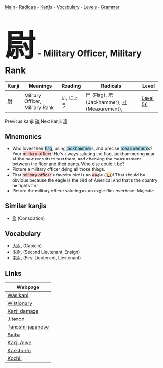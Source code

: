 <style> bigfont {font-size: 100px}</style>
[Main](../README.md) -
[Radicals](../radicals.md) -
[Kanjis](../kanjis.md) -
[Vocabulary](../vocabulary.md) -
[Levels](../levels.md) -
[Grammar](../grammar.md)
# <bigfont> 尉</bigfont> - Military Officer, Military Rank 

| Kanji | Meanings | Reading | Radicals | Level |
| --- | --- | --- | --- | --- |
| 尉 | Military Officer, Military Rank | い, じょう | [尸](../radicals/尸.md) (Flag), [示](../radicals/示.md) (Jackhammer), [寸](../radicals/寸.md) (Measurement),  | [Level 56](../levels/wk_level56.md) |

Previous kanji: [碑](碑.md) Next kanji: [凛](凛.md) 

## Mnemonics
 * Who loves their <span style="background-color:#ADD8E6"> flag</span>, using <span style="background-color:#ADD8E6"> jackhammer</span>s, and precise <span style="background-color:#ADD8E6"> measurement</span>s? Your <span style="background-color:#ffcccb"> military officer</span>! He's always saluting the flag, jackhammering near all the new recruits to test them, and checking the measurement between the floor and their pants. Who else could it be?
* Picture a military officer doing all those things.
* That <span style="background-color:#ffcccb"> military officer</span>'s favorite bird is an <span style="background-color:#ffcccb"> ea</span>gle (<span style="background-color:#fed8b1"> [い](https://jisho.org/search/い)</span>)! That should be obvious because the eagle is the bird of America! And that's the country he fights for!
* Picture the military officer saluting as an eagle flies overhead. Majestic.


## Similar kanjis
 * [慰](慰.md) (Consolation)


## Vocabulary
 * [大尉](../vocabulary/尉.md), (Captain)
* [少尉](../vocabulary/尉.md), (Second Lieutenant, Ensign)
* [中尉](../vocabulary/尉.md), (First Lieutenant, Lieutenant)



## Links 

| Webpage |
| --- |
| [Wanikani          ](https://www.wanikani.com/kanji/尉) |
| [Wiktionary        ](https://en.wiktionary.org/wiki/尉) |
| [Kanji damage      ](http://www.kanjidamage.com/kanji/search?utf8=✓&q=尉) |
| [Jitenon           ](https://jitenon.com/kanji/尉) |
| [Tanoshii japanese ](https://www.tanoshiijapanese.com/dictionary/kanji.cfm?k=尉) |
| [Baike             ](https://baike.baidu.com/item/尉) |
| [Kanji Alive       ](https://app.kanjialive.com/尉) |
| [Kanshudo          ](https://www.kanshudo.com/searchmn?q=尉) |
| [Koohii            ](https://kanji.koohii.com/study/kanji/尉) |
